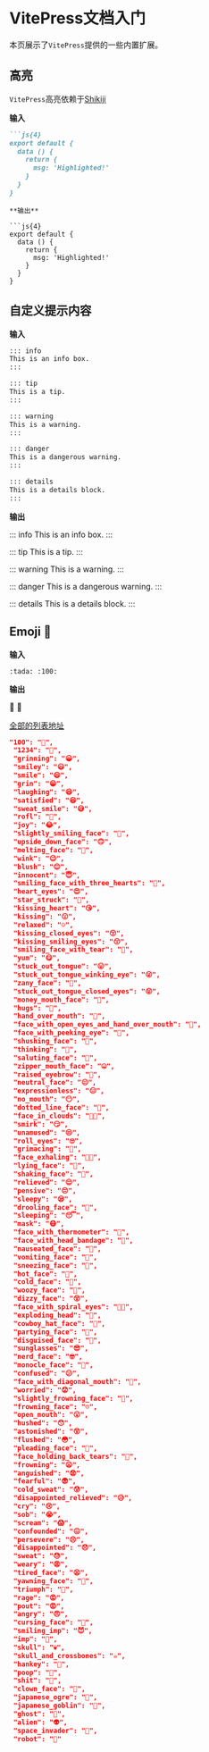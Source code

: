 # VitePress文档入门

本页展示了`VitePress`提供的一些内置扩展。

## 高亮

`VitePress`高亮依赖于[Shikiji](https://github.com/antfu/shikiji)

**输入**

```md
```js{4}
export default {
  data () {
    return {
      msg: 'Highlighted!'
    }
  }
}
```

```
**输出**

```js{4}
export default {
  data () {
    return {
      msg: 'Highlighted!'
    }
  }
}
```

## 自定义提示内容

**输入**

```md
::: info
This is an info box.
:::

::: tip
This is a tip.
:::

::: warning
This is a warning.
:::

::: danger
This is a dangerous warning.
:::

::: details
This is a details block.
:::
```

**输出**

::: info
This is an info box.
:::

::: tip
This is a tip.
:::

::: warning
This is a warning.
:::

::: danger
This is a dangerous warning.
:::

::: details
This is a details block.
:::

## Emoji 🎉

**输入**

```
:tada: :100:
```

**输出**

🎉 💯

[全部的列表地址](https://github.com/markdown-it/markdown-it-emoji/tree/master/lib/data)

```json
"100": "💯",
 "1234": "🔢",
 "grinning": "😀",
 "smiley": "😃",
 "smile": "😄",
 "grin": "😁",
 "laughing": "😆",
 "satisfied": "😆",
 "sweat_smile": "😅",
 "rofl": "🤣",
 "joy": "😂",
 "slightly_smiling_face": "🙂",
 "upside_down_face": "🙃",
 "melting_face": "🫠",
 "wink": "😉",
 "blush": "😊",
 "innocent": "😇",
 "smiling_face_with_three_hearts": "🥰",
 "heart_eyes": "😍",
 "star_struck": "🤩",
 "kissing_heart": "😘",
 "kissing": "😗",
 "relaxed": "☺️",
 "kissing_closed_eyes": "😚",
 "kissing_smiling_eyes": "😙",
 "smiling_face_with_tear": "🥲",
 "yum": "😋",
 "stuck_out_tongue": "😛",
 "stuck_out_tongue_winking_eye": "😜",
 "zany_face": "🤪",
 "stuck_out_tongue_closed_eyes": "😝",
 "money_mouth_face": "🤑",
 "hugs": "🤗",
 "hand_over_mouth": "🤭",
 "face_with_open_eyes_and_hand_over_mouth": "🫢",
 "face_with_peeking_eye": "🫣",
 "shushing_face": "🤫",
 "thinking": "🤔",
 "saluting_face": "🫡",
 "zipper_mouth_face": "🤐",
 "raised_eyebrow": "🤨",
 "neutral_face": "😐",
 "expressionless": "😑",
 "no_mouth": "😶",
 "dotted_line_face": "🫥",
 "face_in_clouds": "😶‍🌫️",
 "smirk": "😏",
 "unamused": "😒",
 "roll_eyes": "🙄",
 "grimacing": "😬",
 "face_exhaling": "😮‍💨",
 "lying_face": "🤥",
 "shaking_face": "🫨",
 "relieved": "😌",
 "pensive": "😔",
 "sleepy": "😪",
 "drooling_face": "🤤",
 "sleeping": "😴",
 "mask": "😷",
 "face_with_thermometer": "🤒",
 "face_with_head_bandage": "🤕",
 "nauseated_face": "🤢",
 "vomiting_face": "🤮",
 "sneezing_face": "🤧",
 "hot_face": "🥵",
 "cold_face": "🥶",
 "woozy_face": "🥴",
 "dizzy_face": "😵",
 "face_with_spiral_eyes": "😵‍💫",
 "exploding_head": "🤯",
 "cowboy_hat_face": "🤠",
 "partying_face": "🥳",
 "disguised_face": "🥸",
 "sunglasses": "😎",
 "nerd_face": "🤓",
 "monocle_face": "🧐",
 "confused": "😕",
 "face_with_diagonal_mouth": "🫤",
 "worried": "😟",
 "slightly_frowning_face": "🙁",
 "frowning_face": "☹️",
 "open_mouth": "😮",
 "hushed": "😯",
 "astonished": "😲",
 "flushed": "😳",
 "pleading_face": "🥺",
 "face_holding_back_tears": "🥹",
 "frowning": "😦",
 "anguished": "😧",
 "fearful": "😨",
 "cold_sweat": "😰",
 "disappointed_relieved": "😥",
 "cry": "😢",
 "sob": "😭",
 "scream": "😱",
 "confounded": "😖",
 "persevere": "😣",
 "disappointed": "😞",
 "sweat": "😓",
 "weary": "😩",
 "tired_face": "😫",
 "yawning_face": "🥱",
 "triumph": "😤",
 "rage": "😡",
 "pout": "😡",
 "angry": "😠",
 "cursing_face": "🤬",
 "smiling_imp": "😈",
 "imp": "👿",
 "skull": "💀",
 "skull_and_crossbones": "☠️",
 "hankey": "💩",
 "poop": "💩",
 "shit": "💩",
 "clown_face": "🤡",
 "japanese_ogre": "👹",
 "japanese_goblin": "👺",
 "ghost": "👻",
 "alien": "👽",
 "space_invader": "👾",
 "robot": "🤖"
```
